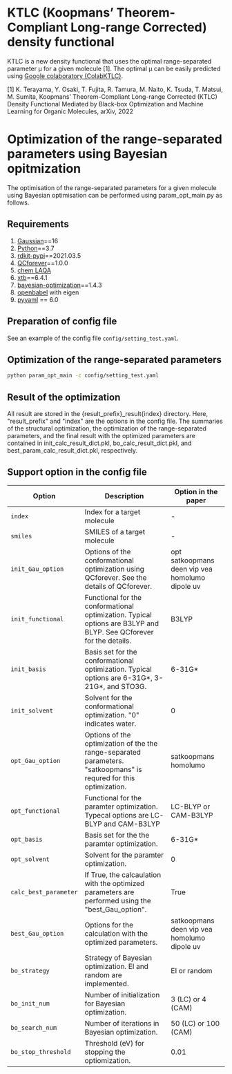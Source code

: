 # KTLC (Koopmans’ Theorem-Compliant Long-range Corrected) density functional

KTLC is a new density functional that uses the optimal range-separated parameter μ for a given molecule [1]. The optimal μ can be easily predicted using [Google colaboratory (ColabKTLC)](https://colab.research.google.com/github/molecule-generator-collection/KTLC/blob/main/ColabKTLC.ipynb). 

[1] K. Terayama, Y. Osaki, T. Fujita, R. Tamura, M. Naito, K. Tsuda, T. Matsui, M. Sumita, Koopmans’ Theorem-Compliant Long-range Corrected (KTLC) Density Functional Mediated by Black-box Optimization and Machine Learning for Organic Molecules, arXiv, 2022

# Optimization of the range-separated parameters using Bayesian opitmization

The optimisation of the range-separated parameters for a given molecule using Bayesian optimisation can be performed using param_opt_main.py as follows.

## Requirements

1. [Gaussian](https://gaussian.com)==16
2. [Python](https://www.anaconda.com/download/)==3.7
3. [rdkit-pypi](https://anaconda.org/rdkit/rdkit)==2021.03.5
4. [QCforever](https://github.com/molecule-generator-collection/QCforever)==1.0.0
5. [chem LAQA](https://github.com/inter-info-lab/chem_laqa)
6. [xtb](https://github.com/grimme-lab/xtb)==6.4.1
7. [bayesian-optimization](https://github.com/bayesian-optimization/BayesianOptimization)==1.4.3
8. [openbabel](https://github.com/openbabel/openbabel) with eigen
9. [pyyaml](https://github.com/yaml/pyyaml) == 6.0

##  Preparation of config file

See an example of the config file `config/setting_test.yaml`. 

## Optimization of the range-separated parameters

```bash
python param_opt_main -c config/setting_test.yaml
```

## Result of the optimization

All result are stored in the \{result_prefix\}\_result\{index\} directory. Here, "result_prefix" and "index" are the options in the config file. 
The summaries of the structural optimization, the optimization of the range-separated parameters, and the final result with the optimized parameters are contained in init_calc_result_dict.pkl, bo_calc_result_dict.pkl, and best_param_calc_result_dict.pkl, respectively. 


## Support option in the config file

|Option|Description|Option in the paper| 
|---|---|---|
|`index`|Index for a target molecule|-|
|`smiles`|SMILES of a target molecule|-|
|`init_Gau_option`|Options of the conformational optimization using QCforever. See the details of QCforever.|opt satkoopmans deen vip vea homolumo dipole uv|
|`init_functional`|Functional for the conformational optimization. Typical options are B3LYP and BLYP. See QCforever for the details.|B3LYP|
|`init_basis`|Basis set for the conformational optimization. Typical options are 6-31G*, 3-21G*, and STO3G.|6-31G*|
|`init_solvent`|Solvent for the conformational optimization. "0" indicates water.|0|
|`opt_Gau_option`|Options of the optimization of the the range-separated parameters. "satkoopmans" is requred for this optimization.|satkoopmans homolumo|
|`opt_functional`|Functional for the paramter optimization. Typecal options are LC-BLYP and CAM-B3LYP|LC-BLYP or CAM-B3LYP|
|`opt_basis`|Basis set for the the paramter optimization. |6-31G*|
|`opt_solvent`|Solvent for the paramter optimization.|0|
|`calc_best_parameter`|If True, the calcaulation with the optimized parameters are performed using the "best_Gau_option".|True|
|`best_Gau_option`|Options for the calculation with the optimized parameters.|satkoopmans deen vip vea homolumo dipole uv|
|`bo_strategy`|Strategy of Bayesian optimization. EI and random are implemented.|EI or random|
|`bo_init_num`|Number of initialization for Bayesian optimization.|3 (LC) or 4 (CAM)|
|`bo_search_num`|Number of iterations in Bayesian optimization.|50 (LC) or 100 (CAM)|
|`bo_stop_threshold`|Threshold (eV) for stopping the optiomization. |0.01|

